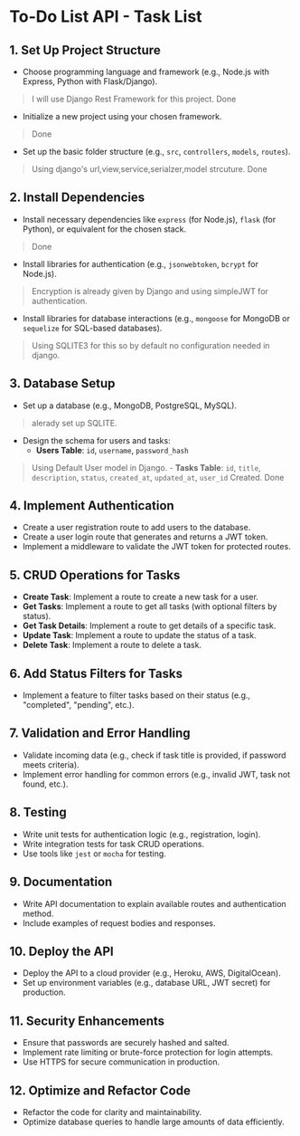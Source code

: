# To-Do List API - Task List

## 1. **Set Up Project Structure**
   - Choose programming language and framework (e.g., Node.js with Express, Python with Flask/Django).
> I will use Django Rest Framework for this project. Done
   - Initialize a new project using your chosen framework.
> Done
   - Set up the basic folder structure (e.g., `src`, `controllers`, `models`, `routes`).
> Using django's url,view,service,serialzer,model strcuture. Done
   
## 2. **Install Dependencies**
   - Install necessary dependencies like `express` (for Node.js), `flask` (for Python), or equivalent for the chosen stack.
> Done
   - Install libraries for authentication (e.g., `jsonwebtoken`, `bcrypt` for Node.js).
> Encryption is already given by Django and using simpleJWT for authentication.
   - Install libraries for database interactions (e.g., `mongoose` for MongoDB or `sequelize` for SQL-based databases).
> Using SQLITE3 for this so by default no configuration needed in django.

## 3. **Database Setup**
   - Set up a database (e.g., MongoDB, PostgreSQL, MySQL).
> alerady set up SQLITE.
   - Design the schema for users and tasks:
     - **Users Table**: `id`, `username`, `password_hash`
> Using Default User model in Django.
     - **Tasks Table**: `id`, `title`, `description`, `status`, `created_at`, `updated_at`, `user_id`
> Created. Done

## 4. **Implement Authentication**
   - Create a user registration route to add users to the database.
   - Create a user login route that generates and returns a JWT token.
   - Implement a middleware to validate the JWT token for protected routes.

## 5. **CRUD Operations for Tasks**
   - **Create Task**: Implement a route to create a new task for a user.
   - **Get Tasks**: Implement a route to get all tasks (with optional filters by status).
   - **Get Task Details**: Implement a route to get details of a specific task.
   - **Update Task**: Implement a route to update the status of a task.
   - **Delete Task**: Implement a route to delete a task.

## 6. **Add Status Filters for Tasks**
   - Implement a feature to filter tasks based on their status (e.g., "completed", "pending", etc.).

## 7. **Validation and Error Handling**
   - Validate incoming data (e.g., check if task title is provided, if password meets criteria).
   - Implement error handling for common errors (e.g., invalid JWT, task not found, etc.).

## 8. **Testing**
   - Write unit tests for authentication logic (e.g., registration, login).
   - Write integration tests for task CRUD operations.
   - Use tools like `jest` or `mocha` for testing.

## 9. **Documentation**
   - Write API documentation to explain available routes and authentication method.
   - Include examples of request bodies and responses.

## 10. **Deploy the API**
   - Deploy the API to a cloud provider (e.g., Heroku, AWS, DigitalOcean).
   - Set up environment variables (e.g., database URL, JWT secret) for production.
   
## 11. **Security Enhancements**
   - Ensure that passwords are securely hashed and salted.
   - Implement rate limiting or brute-force protection for login attempts.
   - Use HTTPS for secure communication in production.

## 12. **Optimize and Refactor Code**
   - Refactor the code for clarity and maintainability.
   - Optimize database queries to handle large amounts of data efficiently.
